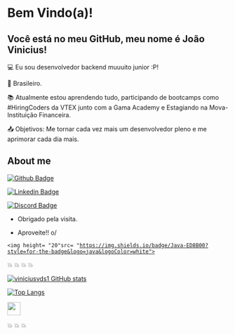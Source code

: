 # Bem Vindo(a)!

 

## Você está no meu GitHub, meu nome é João Vinicius!

 

:computer: Eu sou desenvolvedor backend muuuito junior :P!

:house_with_garden: Brasileiro.

:books: Atualmente estou aprendendo tudo, participando de bootcamps como #HiringCoders da VTEX junto com a Gama Academy e Estagiando na Mova-Instituição Financeira.

:outbox_tray: Objetivos: Me tornar cada vez mais um desenvolvedor pleno e me aprimorar cada dia mais.

 

## About me

[![Github Badge](https://img.shields.io/badge/-Github-000?style=flat-square&logo=Github&logoColor=white&link=https://github.com/viniciusvds1)](https://github.com/viniciusvds1)

[![Linkedin Badge](https://img.shields.io/badge/-LinkedIn-blue?style=flat-square&logo=Linkedin&logoColor=white&link=https://www.linkedin.com/in/jviniciusvds/)]( https://www.linkedin.com/in/jviniciusvds/)


[![Discord Badge](https://img.shields.io/badge/Discord-7289DA?style=for-the-badge&logo=discord&logoColor=white)](viniciusvds#4677)

- Obrigado pela visita.

- Aproveite!! o/



<code><img height= "20"src= "https://img.shields.io/badge/Java-ED8B00?style=for-the-badge&logo=java&logoColor=white"></code>





:collision: :collision: :collision: :collision:



           

[![viniciusvds1 GitHub stats](https://github-readme-stats.vercel.app/api?username=viniciusvds1)](https://github.com/viniciusvds1?tab=repositories)


[![Top Langs](https://github-readme-stats.vercel.app/api/top-langs/?username=viniciusvds1&layout=compact)](https://github.com/viniciusvds1/github-readme-stats)







<img src=https://github.com/TheDudeThatCode/TheDudeThatCode/blob/master/Assets/Earth.gif width="30">


                
:collision: :collision: :collision:


  
